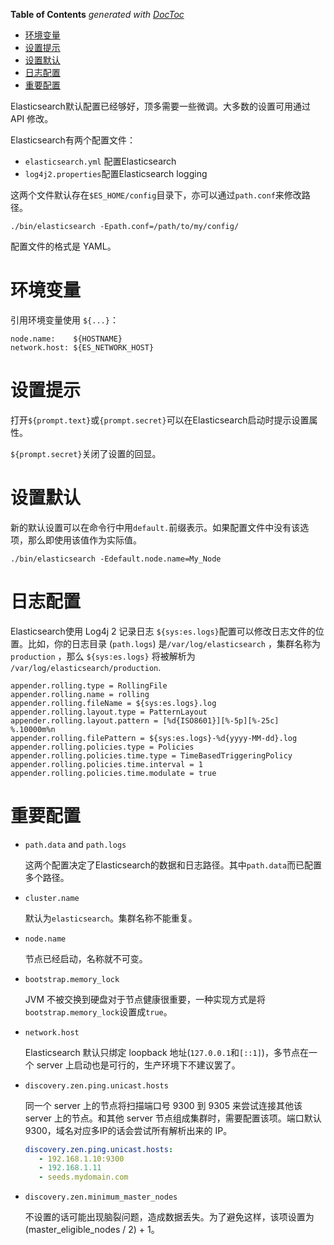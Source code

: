 <!-- START doctoc generated TOC please keep comment here to allow auto update -->
<!-- DON'T EDIT THIS SECTION, INSTEAD RE-RUN doctoc TO UPDATE -->
**Table of Contents**  *generated with [DocToc](https://github.com/thlorenz/doctoc)*

- [环境变量](#%E7%8E%AF%E5%A2%83%E5%8F%98%E9%87%8F)
- [设置提示](#%E8%AE%BE%E7%BD%AE%E6%8F%90%E7%A4%BA)
- [设置默认](#%E8%AE%BE%E7%BD%AE%E9%BB%98%E8%AE%A4)
- [日志配置](#%E6%97%A5%E5%BF%97%E9%85%8D%E7%BD%AE)
- [重要配置](#%E9%87%8D%E8%A6%81%E9%85%8D%E7%BD%AE)

<!-- END doctoc generated TOC please keep comment here to allow auto update -->

Elasticsearch默认配置已经够好，顶多需要一些微调。大多数的设置可用通过 API 修改。

Elasticsearch有两个配置文件：

- `elasticsearch.yml` 配置Elasticsearch
- `log4j2.properties`配置Elasticsearch logging

这两个文件默认存在`$ES_HOME/config`目录下，亦可以通过`path.conf`来修改路径。

```shell
./bin/elasticsearch -Epath.conf=/path/to/my/config/
```

配置文件的格式是 YAML。

# 环境变量

引用环境变量使用 `${...}`：

```
node.name:    ${HOSTNAME}
network.host: ${ES_NETWORK_HOST}
```

# 设置提示

打开`${prompt.text}`或`{prompt.secret}`可以在Elasticsearch启动时提示设置属性。

`${prompt.secret}`关闭了设置的回显。

# 设置默认

新的默认设置可以在命令行中用`default.`前缀表示。如果配置文件中没有该选项，那么即使用该值作为实际值。

```shell
./bin/elasticsearch -Edefault.node.name=My_Node
```

# 日志配置

Elasticsearch使用 Log4j 2 记录日志 `${sys:es.logs}`配置可以修改日志文件的位置。比如，你的日志目录 (`path.logs`) 是`/var/log/elasticsearch` ，集群名称为 `production` ，那么 `${sys:es.logs}` 将被解析为 `/var/log/elasticsearch/production`.

```properties
appender.rolling.type = RollingFile 
appender.rolling.name = rolling
appender.rolling.fileName = ${sys:es.logs}.log 
appender.rolling.layout.type = PatternLayout
appender.rolling.layout.pattern = [%d{ISO8601}][%-5p][%-25c] %.10000m%n
appender.rolling.filePattern = ${sys:es.logs}-%d{yyyy-MM-dd}.log 
appender.rolling.policies.type = Policies
appender.rolling.policies.time.type = TimeBasedTriggeringPolicy 
appender.rolling.policies.time.interval = 1 
appender.rolling.policies.time.modulate = true 
```

# 重要配置

- `path.data` and `path.logs`

  这两个配置决定了Elasticsearch的数据和日志路径。其中`path.data`而已配置多个路径。

- `cluster.name`

  默认为`elasticsearch`。集群名称不能重复。

- `node.name`

  节点已经启动，名称就不可变。

- `bootstrap.memory_lock`

  JVM 不被交换到硬盘对于节点健康很重要，一种实现方式是将`bootstrap.memory_lock`设置成`true`。

- `network.host`

  Elasticsearch 默认只绑定 loopback 地址(`127.0.0.1`和`[::1]`)，多节点在一个 server 上启动也是可行的，生产环境下不建议罢了。

- `discovery.zen.ping.unicast.hosts`

  同一个 server 上的节点将扫描端口号 9300 到 9305 来尝试连接其他该 server 上的节点。和其他 server 节点组成集群时，需要配置该项。端口默认 9300，域名对应多IP的话会尝试所有解析出来的 IP。

  ```yaml
  discovery.zen.ping.unicast.hosts:
     - 192.168.1.10:9300
     - 192.168.1.11 
     - seeds.mydomain.com
  ```

- `discovery.zen.minimum_master_nodes`

  不设置的话可能出现脑裂问题，造成数据丢失。为了避免这样，该项设置为(master_eligible_nodes / 2) + 1。